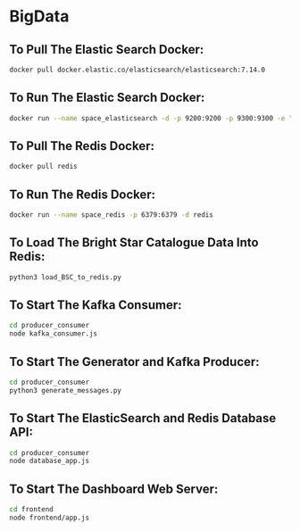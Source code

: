 # BigData

## To Pull The Elastic Search Docker:
```bash
docker pull docker.elastic.co/elasticsearch/elasticsearch:7.14.0
```

## To Run The Elastic Search Docker:
```bash
docker run --name space_elasticsearch -d -p 9200:9200 -p 9300:9300 -e "discovery.type=single-node" docker.elastic.co/elasticsearch/elasticsearch:7.14.0
```

## To Pull The Redis Docker:
```bash
docker pull redis
```

## To Run The Redis Docker:
```bash
docker run --name space_redis -p 6379:6379 -d redis
```

## To Load The Bright Star Catalogue Data Into Redis:
```bash
python3 load_BSC_to_redis.py
```

## To Start The Kafka Consumer:
```bash
cd producer_consumer
node kafka_consumer.js
```

## To Start The Generator and Kafka Producer:
```bash
cd producer_consumer
python3 generate_messages.py
```

## To Start The ElasticSearch and Redis Database API:
```bash
cd producer_consumer
node database_app.js
```

## To Start The Dashboard Web Server:
```bash
cd frontend
node frontend/app.js
```